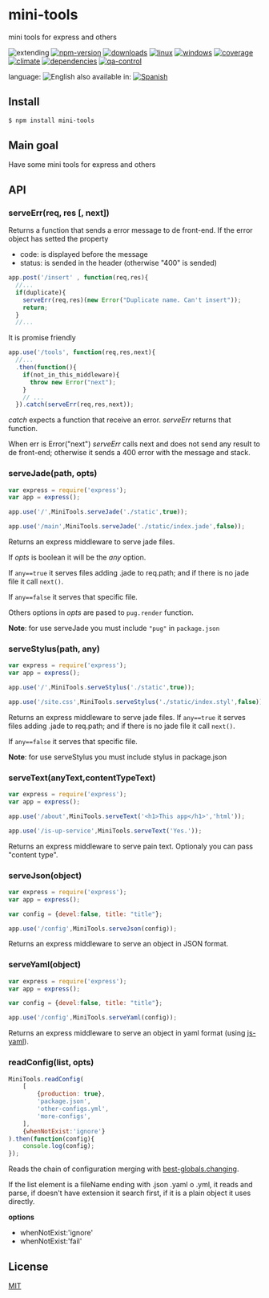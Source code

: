 # mini-tools
mini tools for express and others


![extending](https://img.shields.io/badge/stability-extending-orange.svg)
[![npm-version](https://img.shields.io/npm/v/mini-tools.svg)](https://npmjs.org/package/mini-tools)
[![downloads](https://img.shields.io/npm/dm/mini-tools.svg)](https://npmjs.org/package/mini-tools)
[![linux](https://img.shields.io/travis/codenautas/mini-tools/master.svg)](https://travis-ci.org/codenautas/mini-tools)
[![windows](https://ci.appveyor.com/api/projects/status/github/codenautas/mini-tools?svg=true)](https://ci.appveyor.com/project/codenautas/mini-tools)
[![coverage](https://img.shields.io/coveralls/codenautas/mini-tools/master.svg)](https://coveralls.io/r/codenautas/mini-tools)
[![climate](https://img.shields.io/codeclimate/github/codenautas/mini-tools.svg)](https://codeclimate.com/github/codenautas/mini-tools)
[![dependencies](https://img.shields.io/david/codenautas/mini-tools.svg)](https://david-dm.org/codenautas/mini-tools)
[![qa-control](http://codenautas.com/github/codenautas/mini-tools.svg)](http://codenautas.com/github/codenautas/mini-tools)


language: ![English](https://raw.githubusercontent.com/codenautas/multilang/master/img/lang-en.png)
also available in:
[![Spanish](https://raw.githubusercontent.com/codenautas/multilang/master/img/lang-es.png)](LEEME.md)

## Install

```sh
$ npm install mini-tools
```


## Main goal

Have some mini tools for express and others


## API

### serveErr(req, res [, next])


Returns a function that sends a error message to de front-end.
If the error object has setted the property

  * code: is displayed before the message
  * status: is sended in the header (otherwise "400" is sended)


```js
app.post('/insert' , function(req,res){
  //...
  if(duplicate){
    serveErr(req,res)(new Error("Duplicate name. Can't insert"));
    return;
  }
  //...
```


It is promise friendly


```js
app.use('/tools', function(req,res,next){
  //...
  .then(function(){
    if(not_in_this_middleware){
      throw new Error("next");
    }
    // ...
  }).catch(serveErr(req,res,next));
```


*catch* expects a function that receive an error.
*serveErr* returns that function.

When err is Error("next") *serveErr* calls next and does not send any result to de front-end;
otherwise it sends a 400 error with the message and stack.


### serveJade(path, opts)

```js
var express = require('express');
var app = express();

app.use('/',MiniTools.serveJade('./static',true));

app.use('/main',MiniTools.serveJade('./static/index.jade',false));
```


Returns an express middleware to serve jade files.

If *opts* is boolean it will be the *any* option.

If `any==true` it serves files adding .jade to req.path; and
if there is no jade file it call `next()`.

If `any==false` it serves that specific file.

Others options in *opts* are pased to `pug.render` function.

**Note**: for use serveJade you must include `"pug"` in `package.json`


### serveStylus(path, any)

```js
var express = require('express');
var app = express();

app.use('/',MiniTools.serveStylus('./static',true));

app.use('/site.css',MiniTools.serveStylus('./static/index.styl',false));
```


Returns an express middleware to serve jade files.
If `any==true` it serves files adding .jade to req.path; and
if there is no jade file it call `next()`.

If `any==false` it serves that specific file.

**Note**: for use serveStylus you must include stylus in package.json


### serveText(anyText,contentTypeText)

```js
var express = require('express');
var app = express();

app.use('/about',MiniTools.serveText('<h1>This app</h1>','html'));

app.use('/is-up-service',MiniTools.serveText('Yes.'));
```


Returns an express middleware to serve pain text.
Optionaly you can pass "content type".


### serveJson(object)

```js
var express = require('express');
var app = express();

var config = {devel:false, title: "title"};

app.use('/config',MiniTools.serveJson(config));
```


Returns an express middleware to serve an object in JSON format.


### serveYaml(object)

```js
var express = require('express');
var app = express();

var config = {devel:false, title: "title"};

app.use('/config',MiniTools.serveYaml(config));
```


Returns an express middleware to serve an object in yaml format
(using [js-yaml](https:www.npmjs.com/package/js-yaml)).


### readConfig(list, opts)

```js
MiniTools.readConfig(
    [
        {production: true},
        'package.json',
        'other-configs.yml',
        'more-configs',
    ],
    {whenNotExist:'ignore'}
).then(function(config){
    console.log(config);
});
```


Reads the chain of configuration merging with [best-globals.changing](https://www.npmjs.com/package/best-globals#changingoriginalconfig-changes-options).

If the list element is a fileName ending with .json .yaml o .yml, it reads and parse,
if doesn't have extension it search first,
if it is a plain object it uses directly.

**options**
 * whenNotExist:'ignore'
 * whenNotExist:'fail'


## License


[MIT](LICENSE)

